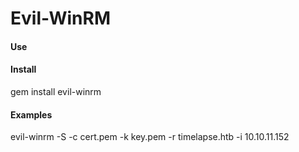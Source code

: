 # Evil-WinRM
#### Use


#### Install
gem install evil-winrm

#### Examples
evil-winrm -S -c cert.pem -k key.pem -r timelapse.htb -i 10.10.11.152
